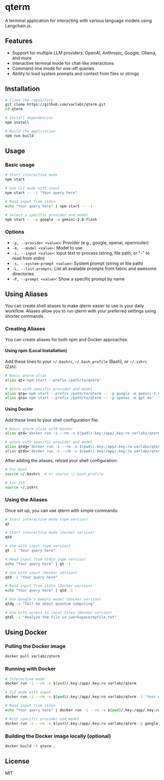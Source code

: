 # qterm

A terminal application for interacting with various language models using Langchain.js.

## Features

- Support for multiple LLM providers: OpenAI, Anthropic, Google, Ollama, and more
- Interactive terminal mode for chat-like interactions
- Command-line mode for one-off queries
- Ability to load system prompts and context from files or strings

## Installation

```bash
# Clone the repository
git clone https://github.com/varlabz/qterm.git
cd qterm

# Install dependencies
npm install

# Build the application
npm run build
```

## Usage

### Basic usage

```bash
# Start interactive mode
npm start

# Use CLI mode with input
npm start -- -i "Your query here"

# Read input from stdin
echo "Your query here" | npm start -- -i -

# Select a specific provider and model
npm start -- -p google -m gemini-2.0-flash
```

### Options

- `-p, --provider <value>`: Provider (e.g., google, openai, openrouter)
- `-m, --model <value>`: Model to use
- `-i, --input <value>`: Input text to process (string, file path, or "-" to read from stdin)
- `-s, --system-prompt <value>`: System prompt (string or file path)
- `-L, --list-prompts`: List all available prompts from fabric and awesome directories
- `-P, --prompt <value>`: Show a specific prompt by name

## Using Aliases

You can create shell aliases to make qterm easier to use in your daily workflow. Aliases allow you to run qterm with your preferred settings using shorter commands.

### Creating Aliases

You can create aliases for both npm and Docker approaches.

#### Using npm (Local Installation)

Add these lines to your `~/.bashrc`, `~/.bash_profile` (Bash), or `~/.zshrc` (Zsh):

```bash
# Basic qterm alias
alias qt='npm start --prefix /path/to/qterm'

# qterm with specific provider and model
alias qtg='npm start --prefix /path/to/qterm -- -p google -m gemini-2.0-flash'
alias qto='npm start --prefix /path/to/qterm -- -p openai -m gpt-4o'
```

#### Using Docker

Add these lines to your shell configuration file:

```bash
# Basic qterm alias with Docker
alias qtd='docker run -i --rm -v $(pwd)/.key:/app/.key:ro varlabz/qterm'

# qterm with specific provider and model
alias qtdg='docker run -i --rm -v $(pwd)/.key:/app/.key:ro varlabz/qterm -p google -m gemini-2.0-flash'
alias qtdo='docker run -i --rm -v $(pwd)/.key:/app/.key:ro varlabz/qterm -p openai -m gpt-4o'

```

After adding the aliases, reload your shell configuration:

```bash
# For Bash
source ~/.bashrc  # or source ~/.bash_profile

# For Zsh
source ~/.zshrc
```

### Using the Aliases

Once set up, you can use qterm with simple commands:

```bash
# Start interactive mode (npm version)
qt

# Start interactive mode (Docker version)
qtd

# Use with input (npm version)
qt -i "Your query here"

# Read input from stdin (npm version)
echo "Your query here" | qt -i -

# Use with input (Docker version)
qtd -i "Your query here"

# Read input from stdin (Docker version)
echo "Your query here" | qtd -i -

# Use Google's Gemini model (Docker version)
qtdg -i "Tell me about quantum computing"

# Use with access to local files (Docker version)
qtdl -i "Analyze the file in /workspace/myfile.txt"
```

## Using Docker

### Pulling the Docker image

```bash
docker pull varlabz/qterm
```

### Running with Docker

```bash
# Interactive mode
docker run -i --rm -v $(pwd)/.key:/app/.key:ro varlabz/qterm

# CLI mode with input
docker run -i --rm -v $(pwd)/.key:/app/.key:ro varlabz/qterm -i "Your query here"

# Read input from stdin
echo "Your query here" | docker run -i --rm -v $(pwd)/.key:/app/.key:ro varlabz/qterm -i -

# With specific provider and model
docker run -i --rm -v $(pwd)/.key:/app/.key:ro varlabz/qterm -p google -m gemini-2.0-flash
```

### Building the Docker image locally (optional)

```bash
docker build -t qterm .
```

## License

MIT